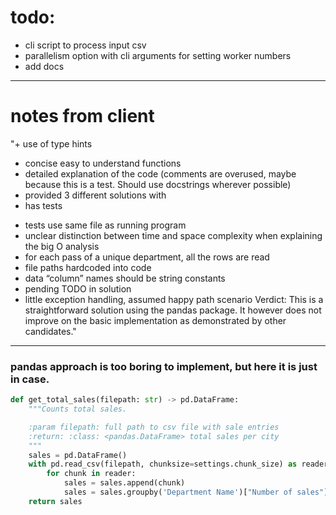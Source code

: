 

# todo:
- cli script to process input csv
- parallelism option with cli arguments for setting worker numbers
- add docs




---
# notes from client

"+ use of type hints
+ concise easy to understand functions
+ detailed explanation of the code (comments are overused, maybe because this is a test. Should use docstrings wherever possible)
+ provided 3 different solutions with
+ has tests
- tests use same file as running program
- unclear distinction between time and space complexity when explaining the big O analysis
- for each pass of a unique department, all the rows are read
- file paths hardcoded into code
- data “column” names should be string constants
- pending TODO in solution
- little exception handling, assumed happy path scenario
Verdict: This is a straightforward solution using the pandas package. It however does not improve on the basic implementation as demonstrated by other candidates."



---





### pandas approach is too boring to implement, but here it is just in case.

```python
def get_total_sales(filepath: str) -> pd.DataFrame:
    """Counts total sales.

    :param filepath: full path to csv file with sale entries
    :return: :class: <pandas.DataFrame> total sales per city
    """
    sales = pd.DataFrame()
    with pd.read_csv(filepath, chunksize=settings.chunk_size) as reader:
        for chunk in reader:
            sales = sales.append(chunk)
            sales = sales.groupby('Department Name')["Number of sales"].sum().reset_index(name ='Total Amount')
    return sales
```